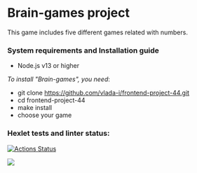 # Brain-games project

This game includes five different games related with numbers.

### System requirements and Installation guide

- Node.js v13 or higher

*To install "Brain-games", you need*:

- git clone https://github.com/vlada-i/frontend-project-44.git
- cd frontend-project-44
- make install
- choose your game

### Hexlet tests and linter status:
[![Actions Status](https://github.com/vlada-i/frontend-project-44/workflows/hexlet-check/badge.svg)](https://github.com/vlada-i/frontend-project-44/actions)

<a href="https://codeclimate.com/github/vlada-i/frontend-project-44/maintainability"><img src="https://api.codeclimate.com/v1/badges/c33ac8cf10eba7f1fa53/maintainability" /></a>
